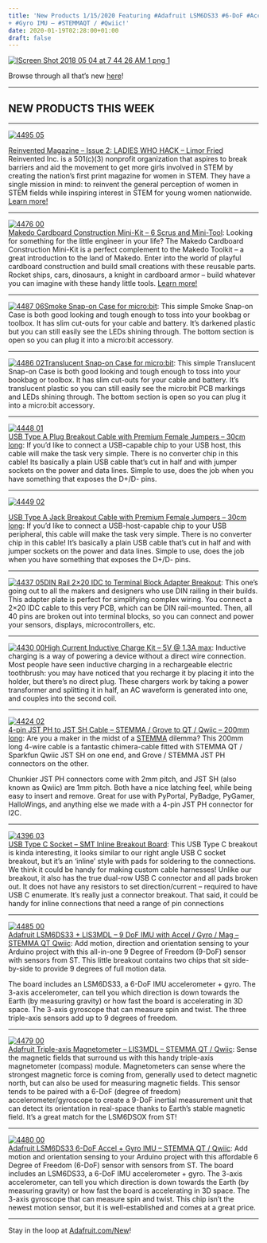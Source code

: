 ```yaml
---
title: 'New Products 1/15/2020 Featuring #Adafruit LSM6DS33 #6-DoF #Accel
+ #Gyro IMU – #STEMMAQT / #Qwiic!'
date: 2020-01-19T02:28:00+01:00
draft: false
---
```


[![IScreen Shot 2018 05 04 at 7 44 26 AM 1 png 1](https://cdn-blog.adafruit.com/uploads/2020/01/IIScreen-Shot-2018-05-04-at-7_44_26-AM-1_png-1.png "IScreen-Shot-2018-05-04-at-7_44_26-AM-1_png-1.png")](https://www.adafruit.com/new)

Browse through all that’s new [here](https://www.adafruit.com/new)!

* * *

NEW PRODUCTS THIS WEEK
----------------------

* * *

[![4495 05](https://cdn-blog.adafruit.com/uploads/2020/01/I4495-05.jpg "4495-05.jpg")](https://www.adafruit.com/product/4495)

[Reinvented Magazine – Issue 2: LADIES WHO HACK – Limor Fried](https://www.adafruit.com/product/4495)  
Reinvented Inc. is a 501(c)(3) nonprofit organization that aspires to break barriers and aid the movement to get more girls involved in STEM by creating the nation’s first print magazine for women in STEM. They have a single mission in mind: to reinvent the general perception of women in STEM fields while inspiring interest in STEM for young women nationwide. [Learn more!](https://www.adafruit.com/product/4495)

* * *

[![4476 00](https://cdn-blog.adafruit.com/uploads/2020/01/I4476-00.jpg "4476-00.jpg")](https://www.adafruit.com/product/4476)  
[Makedo Cardboard Construction Mini-Kit – 6 Scrus and Mini-Tool](https://www.adafruit.com/product/4476): Looking for something for the little engineer in your life? The Makedo Cardboard Construction Mini-Kit is a perfect complement to the Makedo Toolkit – a great introduction to the land of Makedo. Enter into the world of playful cardboard construction and build small creations with these reusable parts. Rocket ships, cars, dinosaurs, a knight in cardboard armor – build whatever you can imagine with these handy little tools. [Learn more!](https://www.adafruit.com/product/4476)

* * *

[![4487 06](https://cdn-blog.adafruit.com/uploads/2020/01/I4487-06.jpg "4487-06.jpg")](https://www.adafruit.com/product/4487)[Smoke Snap-on Case for micro:bit](https://www.adafruit.com/product/4487): This simple Smoke Snap-on Case is both good looking and tough enough to toss into your bookbag or toolbox. It has slim cut-outs for your cable and battery. It’s darkened plastic but you can still easily see the LEDs shining through. The bottom section is open so you can plug it into a micro:bit accessory.

* * *

[![4486 02](https://cdn-blog.adafruit.com/uploads/2020/01/I4486-02.jpg "4486-02.jpg")](https://www.adafruit.com/product/4486)[Translucent Snap-on Case for micro:bit](https://www.adafruit.com/product/4486): This simple Translucent Snap-on Case is both good looking and tough enough to toss into your bookbag or toolbox. It has slim cut-outs for your cable and battery. It’s translucent plastic so you can still easily see the micro:bit PCB markings and LEDs shining through. The bottom section is open so you can plug it into a micro:bit accessory.

* * *

[![4448 01](https://cdn-blog.adafruit.com/uploads/2020/01/I4448-01.jpg "4448-01.jpg")](https://www.adafruit.com/product/4448)  
[USB Type A Plug Breakout Cable with Premium Female Jumpers – 30cm long](https://www.adafruit.com/product/4448): If you’d like to connect a USB-capable chip to your USB host, this cable will make the task very simple. There is no converter chip in this cable! Its basically a plain USB cable that’s cut in half and with jumper sockets on the power and data lines. Simple to use, does the job when you have something that exposes the D+/D- pins.

* * *

[![4449 02](https://cdn-blog.adafruit.com/uploads/2020/01/I4449-02.jpg "4449-02.jpg")](https://www.adafruit.com/product/4449)

[USB Type A Jack Breakout Cable with Premium Female Jumpers – 30cm long](https://www.adafruit.com/product/4449): If you’d like to connect a USB-host-capable chip to your USB peripheral, this cable will make the task very simple. There is no converter chip in this cable! It’s basically a plain USB cable that’s cut in half and with jumper sockets on the power and data lines. Simple to use, does the job when you have something that exposes the D+/D- pins.

* * *

[![4437 05](https://cdn-blog.adafruit.com/uploads/2020/01/I4437-05.jpg "4437-05.jpg")](https://www.adafruit.com/product/4437)[DIN Rail 2×20 IDC to Terminal Block Adapter Breakout](https://www.adafruit.com/product/4437): This one’s going out to all the makers and designers who use DIN railing in their builds. This adapter plate is perfect for simplifying complex wiring. You connect a 2×20 IDC cable to this very PCB, which can be DIN rail-mounted. Then, all 40 pins are broken out into terminal blocks, so you can connect and power your sensors, displays, microcontrollers, etc.

* * *

[![4430 00](https://cdn-blog.adafruit.com/uploads/2020/01/I4430-00.jpg "4430-00.jpg")](https://www.adafruit.com/product/4430)[High Current Inductive Charge Kit – 5V @ 1.3A max](https://www.adafruit.com/product/4430): Inductive charging is a way of powering a device without a direct wire connection. Most people have seen inductive charging in a rechargeable electric toothbrush: you may have noticed that you recharge it by placing it into the holder, but there’s no direct plug. These chargers work by taking a power transformer and splitting it in half, an AC waveform is generated into one, and couples into the second coil.

* * *

[![4424 02](https://cdn-blog.adafruit.com/uploads/2020/01/I4424-02.jpg "4424-02.jpg")](https://www.adafruit.com/product/4424)  
[4-pin JST PH to JST SH Cable – STEMMA / Grove to QT / Qwiic – 200mm long](https://www.adafruit.com/product/4424): Are you a maker in the midst of a [STEMMA](https://learn.adafruit.com/introducing-adafruit-stemma-qt/what-is-stemma) dilemma? This 200mm long 4-wire cable is a fantastic chimera-cable fitted with STEMMA QT / Sparkfun Qwiic JST SH on one end, and Grove / STEMMA JST PH connectors on the other.

Chunkier JST PH connectors come with 2mm pitch, and JST SH (also known as Qwiic) are 1mm pitch. Both have a nice latching feel, while being easy to insert and remove. Great for use with PyPortal, PyBadge, PyGamer, HalloWings, and anything else we made with a 4-pin JST PH connector for I2C.

* * *

[![4396 03](https://cdn-blog.adafruit.com/uploads/2020/01/I4396-03.jpg "4396-03.jpg")](https://www.adafruit.com/product/4396)  
[USB Type C Socket – SMT Inline Breakout Board](https://www.adafruit.com/product/4396): This USB Type C breakout is kinda interesting, it looks similar to our right angle USB C socket breakout, but it’s an ‘inline’ style with pads for soldering to the connections. We think it could be handy for making custom cable harnesses! Unlike our breakout, it also has the true dual-row USB C connector and all pads broken out. It does not have any resistors to set direction/current – required to have USB C enumerate. It’s really just a connector breakout. That said, it could be handy for inline connections that need a range of pin connections

* * *

[![4485 00](https://cdn-blog.adafruit.com/uploads/2020/01/I4485-00.jpg "4485-00.jpg")](https://www.adafruit.com/product/4485)  
[Adafruit LSM6DS33 + LIS3MDL – 9 DoF IMU with Accel / Gyro / Mag – STEMMA QT Qwiic](https://www.adafruit.com/product/4485): Add motion, direction and orientation sensing to your Arduino project with this all-in-one 9 Degree of Freedom (9-DoF) sensor with sensors from ST. This little breakout contains two chips that sit side-by-side to provide 9 degrees of full motion data.

The board includes an LSM6DS33, a 6-DoF IMU accelerometer + gyro. The 3-axis accelerometer, can tell you which direction is down towards the Earth (by measuring gravity) or how fast the board is accelerating in 3D space. The 3-axis gyroscope that can measure spin and twist. The three triple-axis sensors add up to 9 degrees of freedom.

* * *

[![4479 00](https://cdn-blog.adafruit.com/uploads/2020/01/I4479-00.jpg "4479-00.jpg")](https://www.adafruit.com/product/4479)  
[Adafruit Triple-axis Magnetometer – LIS3MDL – STEMMA QT / Qwiic](https://www.adafruit.com/product/4479): Sense the magnetic fields that surround us with this handy triple-axis magnetometer (compass) module. Magnetometers can sense where the strongest magnetic force is coming from, generally used to detect magnetic north, but can also be used for measuring magnetic fields. This sensor tends to be paired with a 6-DoF (degree of freedom) accelerometer/gyroscope to create a 9-DoF inertial measurement unit that can detect its orientation in real-space thanks to Earth’s stable magnetic field. It’s a great match for the LSM6DSOX from ST!

* * *

[![4480 00](https://cdn-blog.adafruit.com/uploads/2020/01/I4480-00.jpg "4480-00.jpg")](https://www.adafruit.com/product/4480)  
[Adafruit LSM6DS33 6-DoF Accel + Gyro IMU – STEMMA QT / Qwiic](https://www.adafruit.com/product/4480): Add motion and orientation sensing to your Arduino project with this affordable 6 Degree of Freedom (6-DoF) sensor with sensors from ST. The board includes an LSM6DS33, a 6-DoF IMU accelerometer + gyro. The 3-axis accelerometer, can tell you which direction is down towards the Earth (by measuring gravity) or how fast the board is accelerating in 3D space. The 3-axis gyroscope that can measure spin and twist. This chip isn’t the newest motion sensor, but it is well-established and comes at a great price.

* * *

Stay in the loop at [Adafruit.com/New](https://www.adafruit.com/new)!